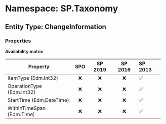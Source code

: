 # Namespace: SP.Taxonomy

## Entity Type: ChangeInformation

### Properties

**Availability matrix**

Property | SPO | SP 2019 | SP 2016 | SP 2013
----------|:---:|:-------:|:-------:|:-------
ItemType (Edm.Int32) | ❌ | ❌ | ❌ | ✅
OperationType (Edm.Int32) | ❌ | ❌ | ❌ | ✅
StartTime (Edm.DateTime) | ❌ | ❌ | ❌ | ✅
WithinTimeSpan (Edm.Time) | ❌ | ❌ | ❌ | ✅

